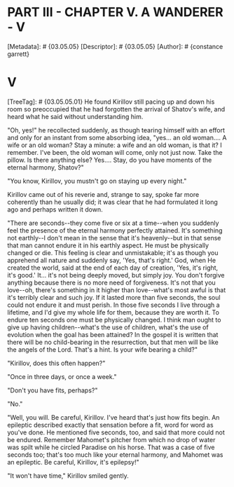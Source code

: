 # PART III - CHAPTER V. A WANDERER - V
[Metadata]: # {03.05.05}
[Descriptor]: # {03.05.05}
[Author]: # {constance garrett}
# V
[TreeTag]: # {03.05.05.01}
He found Kirillov still pacing up and down his room so preoccupied that he had
forgotten the arrival of Shatov's wife, and heard what he said without
understanding him.

"Oh, yes!" he recollected suddenly, as though tearing himself with an effort
and only for an instant from some absorbing idea, "yes... an old woman.... A
wife or an old woman? Stay a minute: a wife and an old woman, is that it? I
remember. I've been, the old woman will come, only not just now. Take the
pillow. Is there anything else? Yes.... Stay, do you have moments of the
eternal harmony, Shatov?"

"You know, Kirillov, you mustn't go on staying up every night."

Kirillov came out of his reverie and, strange to say, spoke far more coherently
than he usually did; it was clear that he had formulated it long ago and
perhaps written it down.

"There are seconds--they come five or six at a time--when you suddenly feel the
presence of the eternal harmony perfectly attained. It's something not
earthly--I don't mean in the sense that it's heavenly--but in that sense that
man cannot endure it in his earthly aspect. He must be physically changed or
die. This feeling is clear and unmistakable; it's as though you apprehend all
nature and suddenly say, 'Yes, that's right.' God, when He created the world,
said at the end of each day of creation, 'Yes, it's right, it's good.' It...
it's not being deeply moved, but simply joy. You don't forgive anything because
there is no more need of forgiveness. It's not that you love--oh, there's
something in it higher than love--what's most awful is that it's terribly clear
and such joy. If it lasted more than five seconds, the soul could not endure it
and must perish. In those five seconds I live through a lifetime, and I'd give
my whole life for them, because they are worth it. To endure ten seconds one
must be physically changed. I think man ought to give up having
children--what's the use of children, what's the use of evolution when the goal
has been attained? In the gospel it is written that there will be no
child-bearing in the resurrection, but that men will be like the angels of the
Lord. That's a hint. Is your wife bearing a child?"

"Kirillov, does this often happen?"

"Once in three days, or once a week."

"Don't you have fits, perhaps?"

"No."

"Well, you will. Be careful, Kirillov. I've heard that's just how fits begin.
An epileptic described exactly that sensation before a fit, word for word as
you've done. He mentioned five seconds, too, and said that more could not be
endured. Remember Mahomet's pitcher from which no drop of water was spilt while
he circled Paradise on his horse. That was a case of five seconds too; that's
too much like your eternal harmony, and Mahomet was an epileptic. Be careful,
Kirillov, it's epilepsy!"

"It won't have time," Kirillov smiled gently.

